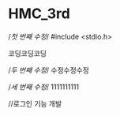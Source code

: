 # HMC_3rd

/*첫 번째 수정*/
#include <stdio.h>

코딩코딩코딩

/*두 번째 수정*/
수정수정수정

/*세 번째 수정*/
1111111111

//로그인 기능 개발